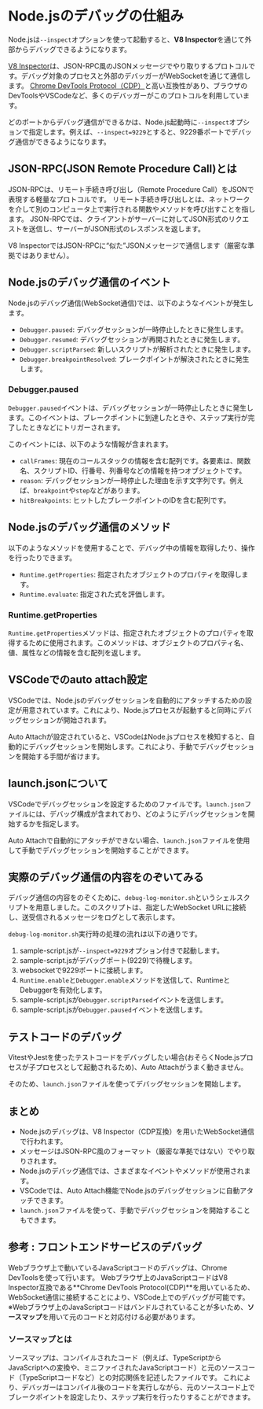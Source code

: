 # Node.jsのデバッグの仕組み

Node.jsは`--inspect`オプションを使って起動すると、**V8 Inspector**を通じて外部からデバッグできるようになります。

[V8 Inspector](https://v8.dev/docs/inspector)は、JSON-RPC風のJSONメッセージでやり取りするプロトコルです。デバッグ対象のプロセスと外部のデバッガーがWebSocketを通じて通信します。
[Chrome DevTools Protocol（CDP）](https://chromedevtools.github.io/devtools-protocol/)と高い互換性があり、ブラウザのDevToolsやVSCodeなど、多くのデバッガーがこのプロトコルを利用しています。

どのポートからデバッグ通信ができるかは、Node.js起動時に`--inspect`オプションで指定します。例えば、`--inspect=9229`とすると、9229番ポートでデバッグ通信ができるようになります。

## JSON-RPC(JSON Remote Procedure Call)とは

JSON-RPCは、リモート手続き呼び出し（Remote Procedure Call）をJSONで表現する軽量なプロトコルです。
リモート手続き呼び出しとは、ネットワークを介して別のコンピュータ上で実行される関数やメソッドを呼び出すことを指します。
JSON-RPCでは、クライアントがサーバーに対してJSON形式のリクエストを送信し、サーバーがJSON形式のレスポンスを返します。

V8 InspectorではJSON-RPCに“似た”JSONメッセージで通信します（厳密な準拠ではありません）。

## Node.jsのデバッグ通信のイベント

Node.jsのデバッグ通信(WebSocket通信)では、以下のようなイベントが発生します。

- `Debugger.paused`: デバッグセッションが一時停止したときに発生します。
- `Debugger.resumed`: デバッグセッションが再開されたときに発生します。
- `Debugger.scriptParsed`: 新しいスクリプトが解析されたときに発生します。
- `Debugger.breakpointResolved`: ブレークポイントが解決されたときに発生します。

### Debugger.paused

`Debugger.paused`イベントは、デバッグセッションが一時停止したときに発生します。このイベントは、ブレークポイントに到達したときや、ステップ実行が完了したときなどにトリガーされます。

このイベントには、以下のような情報が含まれます。

- `callFrames`: 現在のコールスタックの情報を含む配列です。各要素は、関数名、スクリプトID、行番号、列番号などの情報を持つオブジェクトです。
- `reason`: デバッグセッションが一時停止した理由を示す文字列です。例えば、`breakpoint`や`step`などがあります。
- `hitBreakpoints`: ヒットしたブレークポイントのIDを含む配列です。

## Node.jsのデバッグ通信のメソッド

以下のようなメソッドを使用することで、デバッグ中の情報を取得したり、操作を行ったりできます。

- `Runtime.getProperties`: 指定されたオブジェクトのプロパティを取得します。
- `Runtime.evaluate`: 指定された式を評価します。

### Runtime.getProperties

`Runtime.getProperties`メソッドは、指定されたオブジェクトのプロパティを取得するために使用されます。このメソッドは、オブジェクトのプロパティ名、値、属性などの情報を含む配列を返します。

## VSCodeでのauto attach設定

VSCodeでは、Node.jsのデバッグセッションを自動的にアタッチするための設定が用意されています。これにより、Node.jsプロセスが起動すると同時にデバッグセッションが開始されます。

Auto Attachが設定されていると、VSCodeはNode.jsプロセスを検知すると、自動的にデバッグセッションを開始します。これにより、手動でデバッグセッションを開始する手間が省けます。

## launch.jsonについて

VSCodeでデバッグセッションを設定するためのファイルです。`launch.json`ファイルには、デバッグ構成が含まれており、どのようにデバッグセッションを開始するかを指定します。

Auto Attachで自動的にアタッチができない場合、`launch.json`ファイルを使用して手動でデバッグセッションを開始することができます。

## 実際のデバッグ通信の内容をのぞいてみる

デバッグ通信の内容をのぞくために、`debug-log-monitor.sh`というシェルスクリプトを用意しました。このスクリプトは、指定したWebSocket URLに接続し、送受信されるメッセージをログとして表示します。

`debug-log-monitor.sh`実行時の処理の流れは以下の通りです。

1. sample-script.jsが`--inspect=9229`オプション付きで起動します。
2. sample-script.jsがデバッグポート(9229)で待機します。
3. websocketで9229ポートに接続します。
4. `Runtime.enable`と`Debugger.enable`メソッドを送信して、RuntimeとDebuggerを有効化します。
5. sample-script.jsが`Debugger.scriptParsed`イベントを送信します。
6. sample-script.jsが`Debugger.paused`イベントを送信します。

## テストコードのデバッグ

VitestやJestを使ったテストコードをデバッグしたい場合(おそらくNode.jsプロセスが子プロセスとして起動されるため)、Auto Attachがうまく動きません。

そのため、`launch.json`ファイルを使ってデバッグセッションを開始します。

## まとめ

- Node.jsのデバッグは、V8 Inspector（CDP互換）を用いたWebSocket通信で行われます。
- メッセージはJSON-RPC風のフォーマット（厳密な準拠ではない）でやり取りされます。
- Node.jsのデバッグ通信では、さまざまなイベントやメソッドが使用されます。
- VSCodeでは、Auto Attach機能でNode.jsのデバッグセッションに自動アタッチできます。
- `launch.json`ファイルを使って、手動でデバッグセッションを開始することもできます。

## 参考 : フロントエンドサービスのデバッグ

Webブラウザ上で動いているJavaScriptコードのデバッグは、Chrome DevToolsを使って行います。
Webブラウザ上のJavaScriptコードはV8 Inspector互換である**Chrome DevTools Protocol(CDP)**を用いているため、WebSocket通信に接続することにより、VSCode上でのデバッグが可能です。
※Webブラウザ上のJavaScriptコードはバンドルされていることが多いため、**ソースマップ**を用いて元のコードと対応付ける必要があります。

### ソースマップとは

ソースマップは、コンパイルされたコード（例えば、TypeScriptからJavaScriptへの変換や、ミニファイされたJavaScriptコード）と元のソースコード（TypeScriptコードなど）との対応関係を記述したファイルです。
これにより、デバッガーはコンパイル後のコードを実行しながら、元のソースコード上でブレークポイントを設定したり、ステップ実行を行ったりすることができます。
